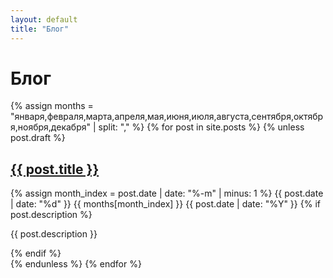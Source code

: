```yaml
---
layout: default
title: "Блог"
---
```


<h1>Блог</h1>
<div class="posts">
{% assign months = "января,февраля,марта,апреля,мая,июня,июля,августа,сентября,октября,ноября,декабря" | split: "," %}
{% for post in site.posts %}
{% unless post.draft %}
  <article>
    <h2><a href="{{ post.url }}">{{ post.title }}</a></h2> 
    {% assign month_index = post.date | date: "%-m" | minus: 1 %}
    <time datetime="{{ post.date }}">{{ post.date | date: "%d" }} {{ months[month_index] }} {{ post.date | date: "%Y" }}</time>
    {% if post.description %}
    <p>{{ post.description }}</p>
    {% endif %}
  </article>
{% endunless %}
{% endfor %}
</div>

